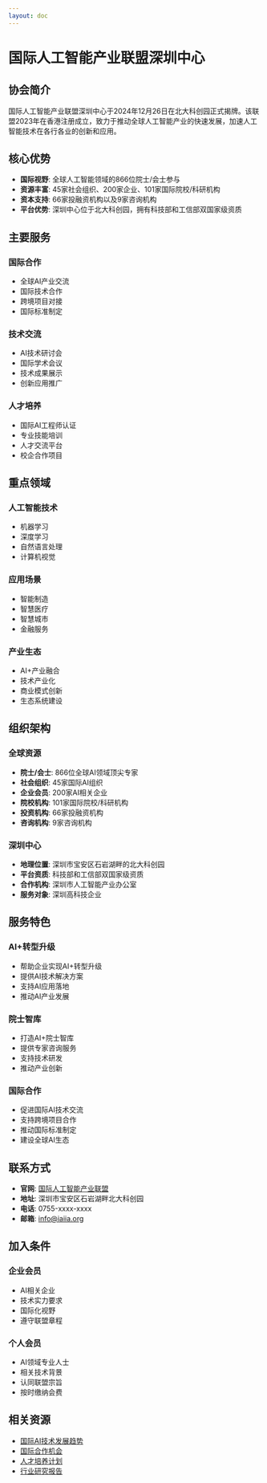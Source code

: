 ```yaml
---
layout: doc
---
```


# 国际人工智能产业联盟深圳中心

## 协会简介

国际人工智能产业联盟深圳中心于2024年12月26日在北大科创园正式揭牌。该联盟2023年在香港注册成立，致力于推动全球人工智能产业的快速发展，加速人工智能技术在各行各业的创新和应用。

## 核心优势

- **国际视野**: 全球人工智能领域的866位院士/会士参与
- **资源丰富**: 45家社会组织、200家企业、101家国际院校/科研机构
- **资本支持**: 66家投融资机构以及9家咨询机构
- **平台优势**: 深圳中心位于北大科创园，拥有科技部和工信部双国家级资质

## 主要服务

### 国际合作
- 全球AI产业交流
- 国际技术合作
- 跨境项目对接
- 国际标准制定

### 技术交流
- AI技术研讨会
- 国际学术会议
- 技术成果展示
- 创新应用推广

### 人才培养
- 国际AI工程师认证
- 专业技能培训
- 人才交流平台
- 校企合作项目

## 重点领域

### 人工智能技术
- 机器学习
- 深度学习
- 自然语言处理
- 计算机视觉

### 应用场景
- 智能制造
- 智慧医疗
- 智慧城市
- 金融服务

### 产业生态
- AI+产业融合
- 技术产业化
- 商业模式创新
- 生态系统建设

## 组织架构

### 全球资源
- **院士/会士**: 866位全球AI领域顶尖专家
- **社会组织**: 45家国际AI组织
- **企业会员**: 200家AI相关企业
- **院校机构**: 101家国际院校/科研机构
- **投资机构**: 66家投融资机构
- **咨询机构**: 9家咨询机构

### 深圳中心
- **地理位置**: 深圳市宝安区石岩湖畔的北大科创园
- **平台资质**: 科技部和工信部双国家级资质
- **合作机构**: 深圳市人工智能产业办公室
- **服务对象**: 深圳高科技企业

## 服务特色

### AI+转型升级
- 帮助企业实现AI+转型升级
- 提供AI技术解决方案
- 支持AI应用落地
- 推动AI产业发展

### 院士智库
- 打造AI+院士智库
- 提供专家咨询服务
- 支持技术研发
- 推动产业创新

### 国际合作
- 促进国际AI技术交流
- 支持跨境项目合作
- 推动国际标准制定
- 建设全球AI生态

## 联系方式

- **官网**: [国际人工智能产业联盟](http://www.iaiia.org)
- **地址**: 深圳市宝安区石岩湖畔北大科创园
- **电话**: 0755-xxxx-xxxx
- **邮箱**: info@iaiia.org

## 加入条件

### 企业会员
- AI相关企业
- 技术实力要求
- 国际化视野
- 遵守联盟章程

### 个人会员
- AI领域专业人士
- 相关技术背景
- 认同联盟宗旨
- 按时缴纳会费

## 相关资源

- [国际AI技术发展趋势](./international-ai-trends)
- [国际合作机会](./international-ai-cooperation)
- [人才培养计划](./international-ai-talent)
- [行业研究报告](./international-ai-reports)
